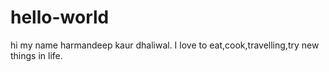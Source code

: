 # hello-world
hi my name harmandeep kaur dhaliwal. I love to eat,cook,travelling,try new things in life.
